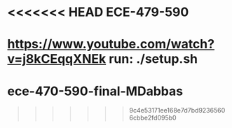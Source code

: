 <<<<<<< HEAD
ECE-479-590
=====================
https://www.youtube.com/watch?v=j8kCEqqXNEk
run:
./setup.sh
=======
# ece-470-590-final-MDabbas
>>>>>>> 9c4e53171ee168e7d7bd92365606cbbe2fd095b0
